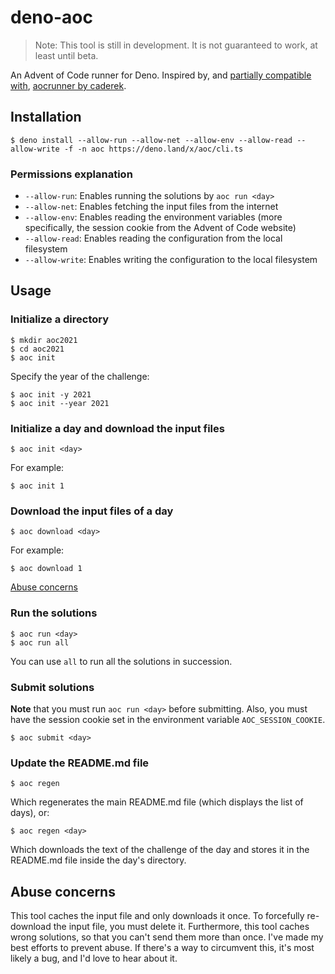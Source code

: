 # deno-aoc

> Note: This tool is still in development. It is not guaranteed to work, at
> least until beta.

An Advent of Code runner for Deno. Inspired by, and
[partially compatible with](https://github.com/Samplasion/deno-aoc/wiki/Differences-with-caderek-aocrunner),
[aocrunner by caderek](https://github.com/caderek/aocrunner).

## Installation

    $ deno install --allow-run --allow-net --allow-env --allow-read --allow-write -f -n aoc https://deno.land/x/aoc/cli.ts

### Permissions explanation

- `--allow-run`: Enables running the solutions by `aoc run <day>`
- `--allow-net`: Enables fetching the input files from the internet
- `--allow-env`: Enables reading the environment variables (more specifically,
  the session cookie from the Advent of Code website)
- `--allow-read`: Enables reading the configuration from the local filesystem
- `--allow-write`: Enables writing the configuration to the local filesystem

## Usage

### Initialize a directory

    $ mkdir aoc2021
    $ cd aoc2021
    $ aoc init

Specify the year of the challenge:

    $ aoc init -y 2021
    $ aoc init --year 2021

### Initialize a day and download the input files

    $ aoc init <day>

For example:

    $ aoc init 1

### Download the input files of a day

    $ aoc download <day>

For example:

    $ aoc download 1

[Abuse concerns](#abuse-concerns)

### Run the solutions

    $ aoc run <day>
    $ aoc run all

You can use `all` to run all the solutions in succession.

### Submit solutions

**Note** that you must run `aoc run <day>` before submitting. Also, you must
have the session cookie set in the environment variable `AOC_SESSION_COOKIE`.

    $ aoc submit <day>

### Update the README.md file

    $ aoc regen

Which regenerates the main README.md file (which displays the list of days), or:

    $ aoc regen <day>

Which downloads the text of the challenge of the day and stores it in the
README.md file inside the day's directory.

## Abuse concerns

This tool caches the input file and only downloads it once. To forcefully
re-download the input file, you must delete it. Furthermore, this tool caches
wrong solutions, so that you can't send them more than once. I've made my best
efforts to prevent abuse. If there's a way to circumvent this, it's most likely
a bug, and I'd love to hear about it.

